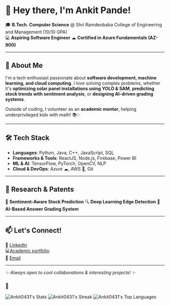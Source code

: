 # 👋 Hey there, I'm Ankit Pande!  

🎓 **B.Tech. Computer Science** @ Shri Ramdeobaba College of Engineering and Management (10/10 GPA)  
💻 **Aspiring Software Engineer**
☁ **Certified in Azure Fundamentals (AZ-900)**  

---

## 🚀 About Me  
I'm a tech enthusiast passionate about **software development, machine learning, and cloud computing**. I love solving complex problems, whether it's **optimizing solar panel installations using YOLO & SAM**, **predicting stock trends with sentiment analysis**, or **designing AI-driven grading systems**.  

Outside of coding, I volunteer as an **academic mentor**, helping underprivileged kids with math! 📚✨  

---

## 🛠 Tech Stack  
- **Languages**: Python, Java, C++, JavaScript, SQL  
- **Frameworks & Tools**: ReactJS, Node.js, Firebase, Power BI  
- **ML & AI**: TensorFlow, PyTorch, OpenCV, NLP  
- **Cloud & DevOps**: Azure ☁, AWS 🚀, Git  

---

## 📜 Research & Patents  
🔬 **Sentiment-Aware Stock Prediction**
🔍 **Deep Learning Edge Detection**
📜 **AI-Based Answer Grading System**

---

## 📫 Let's Connect!  
💼 [LinkedIn](https://www.linkedin.com/in/ankit-pande-31ap04)  
💻[Academic portfolio](https://ankit0431.github.io/)  
📧 [Email](pandeankitr@gmail.com)  


---

_✨ Always open to cool collaborations & interesting projects! ✨_

### 🌱
![Ankit0431's Stats](https://github-readme-stats.vercel.app/api?username=Ankit0431&theme=nightowl&show_icons=true&hide_border=true&count_private=true)
![Ankit0431's Streak](https://github-readme-streak-stats.herokuapp.com/?user=Ankit0431&theme=nightowl&hide_border=true)
![Ankit0431's Top Languages](https://github-readme-stats.vercel.app/api/top-langs/?username=Ankit0431&theme=nightowl&show_icons=true&hide_border=true&layout=compact)
<!--

Here are some ideas to get you started:

- 🔭 I’m currently working on ...
- 🌱 I’m currently learning ...
- 👯 I’m looking to collaborate on ...
- 🤔 I’m looking for help with ...
- 💬 Ask me about ...
- 📫 How to reach me: ...
- 😄 Pronouns: ...
- ⚡ Fun fact: ...
-->
